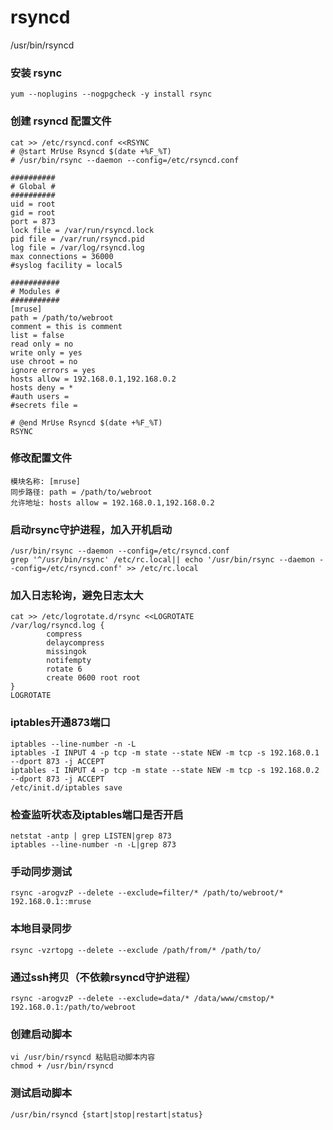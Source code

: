 # rsyncd
/usr/bin/rsyncd

### 安装 rsync

    yum --noplugins --nogpgcheck -y install rsync

### 创建 rsyncd 配置文件

    cat >> /etc/rsyncd.conf <<RSYNC
    # @start MrUse Rsyncd $(date +%F_%T)
    # /usr/bin/rsync --daemon --config=/etc/rsyncd.conf
    
    ##########
    # Global #
    ##########
    uid = root
    gid = root
    port = 873
    lock file = /var/run/rsyncd.lock
    pid file = /var/run/rsyncd.pid
    log file = /var/log/rsyncd.log
    max connections = 36000
    #syslog facility = local5
    
    ###########
    # Modules #
    ###########
    [mruse]
    path = /path/to/webroot
    comment = this is comment
    list = false
    read only = no
    write only = yes
    use chroot = no
    ignore errors = yes
    hosts allow = 192.168.0.1,192.168.0.2
    hosts deny = *
    #auth users = 
    #secrets file =
    
    # @end MrUse Rsyncd $(date +%F_%T)
    RSYNC


### 修改配置文件
    模块名称: [mruse] 
    同步路径: path = /path/to/webroot 
    允许地址: hosts allow = 192.168.0.1,192.168.0.2

### 启动rsync守护进程，加入开机启动
    /usr/bin/rsync --daemon --config=/etc/rsyncd.conf
    grep '^/usr/bin/rsync' /etc/rc.local|| echo '/usr/bin/rsync --daemon --config=/etc/rsyncd.conf' >> /etc/rc.local

### 加入日志轮询，避免日志太大
    cat >> /etc/logrotate.d/rsync <<LOGROTATE
    /var/log/rsyncd.log {
            compress
            delaycompress
            missingok
            notifempty
            rotate 6
            create 0600 root root
    }
    LOGROTATE

### iptables开通873端口
    iptables --line-number -n -L
    iptables -I INPUT 4 -p tcp -m state --state NEW -m tcp -s 192.168.0.1 --dport 873 -j ACCEPT
    iptables -I INPUT 4 -p tcp -m state --state NEW -m tcp -s 192.168.0.2 --dport 873 -j ACCEPT
    /etc/init.d/iptables save

### 检查监听状态及iptables端口是否开启
    netstat -antp | grep LISTEN|grep 873
    iptables --line-number -n -L|grep 873

### 手动同步测试
    rsync -arogvzP --delete --exclude=filter/* /path/to/webroot/* 192.168.0.1::mruse

### 本地目录同步
    rsync -vzrtopg --delete --exclude /path/from/* /path/to/

### 通过ssh拷贝（不依赖rsyncd守护进程）
    rsync -arogvzP --delete --exclude=data/* /data/www/cmstop/* 192.168.0.1:/path/to/webroot

### 创建启动脚本
    vi /usr/bin/rsyncd 粘贴启动脚本内容
    chmod + /usr/bin/rsyncd

### 测试启动脚本
    /usr/bin/rsyncd {start|stop|restart|status}
